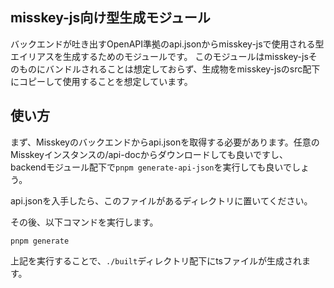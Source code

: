 ## misskey-js向け型生成モジュール

バックエンドが吐き出すOpenAPI準拠のapi.jsonからmisskey-jsで使用される型エイリアスを生成するためのモジュールです。
このモジュールはmisskey-jsそのものにバンドルされることは想定しておらず、生成物をmisskey-jsのsrc配下にコピーして使用することを想定しています。

## 使い方

まず、Misskeyのバックエンドからapi.jsonを取得する必要があります。任意のMisskeyインスタンスの/api-docからダウンロードしても良いですし、
backendモジュール配下で`pnpm generate-api-json`を実行しても良いでしょう。

api.jsonを入手したら、このファイルがあるディレクトリに置いてください。

その後、以下コマンドを実行します。

```shell
pnpm generate
```

上記を実行することで、`./built`ディレクトリ配下にtsファイルが生成されます。
